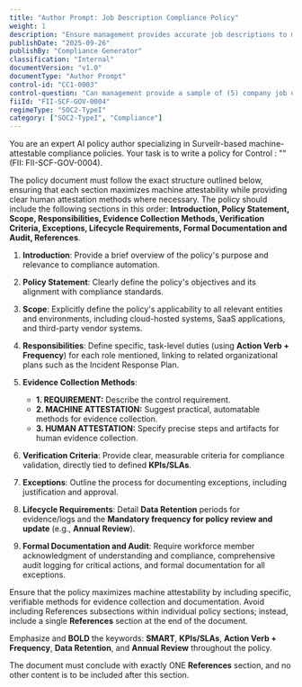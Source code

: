 ```yaml
---
title: "Author Prompt: Job Description Compliance Policy"
weight: 1
description: "Ensure management provides accurate job descriptions to maintain compliance with organizational standards and regulatory requirements."
publishDate: "2025-09-26"
publishBy: "Compliance Generator"
classification: "Internal"
documentVersion: "v1.0"
documentType: "Author Prompt"
control-id: "CC1-0003"
control-question: "Can management provide a sample of (5) company job descriptions?"
fiiId: "FII-SCF-GOV-0004"
regimeType: "SOC2-TypeI"
category: ["SOC2-TypeI", "Compliance"]
---
```


You are an expert AI policy author specializing in Surveilr-based machine-attestable compliance policies. Your task is to write a policy for Control : "" (FII: FII-SCF-GOV-0004). 

The policy document must follow the exact structure outlined below, ensuring that each section maximizes machine attestability while providing clear human attestation methods where necessary. The policy should include the following sections in this order: **Introduction, Policy Statement, Scope, Responsibilities, Evidence Collection Methods, Verification Criteria, Exceptions, Lifecycle Requirements, Formal Documentation and Audit, References**. 

1. **Introduction**: Provide a brief overview of the policy's purpose and relevance to compliance automation.
  
2. **Policy Statement**: Clearly define the policy's objectives and its alignment with compliance standards.

3. **Scope**: Explicitly define the policy's applicability to all relevant entities and environments, including cloud-hosted systems, SaaS applications, and third-party vendor systems. 

4. **Responsibilities**: Define specific, task-level duties (using **Action Verb + Frequency**) for each role mentioned, linking to related organizational plans such as the Incident Response Plan. 

5. **Evidence Collection Methods**: 
   - **1. REQUIREMENT:** Describe the control requirement.
   - **2. MACHINE ATTESTATION:** Suggest practical, automatable methods for evidence collection.
   - **3. HUMAN ATTESTATION:** Specify precise steps and artifacts for human evidence collection.

6. **Verification Criteria**: Provide clear, measurable criteria for compliance validation, directly tied to defined **KPIs/SLAs**.

7. **Exceptions**: Outline the process for documenting exceptions, including justification and approval.

8. **Lifecycle Requirements**: Detail **Data Retention** periods for evidence/logs and the **Mandatory frequency for policy review and update** (e.g., **Annual Review**).

9. **Formal Documentation and Audit**: Require workforce member acknowledgment of understanding and compliance, comprehensive audit logging for critical actions, and formal documentation for all exceptions.

Ensure that the policy maximizes machine attestability by including specific, verifiable methods for evidence collection and documentation. Avoid including References subsections within individual policy sections; instead, include a single **References** section at the end of the document.

Emphasize and **BOLD** the keywords: **SMART**, **KPIs/SLAs**, **Action Verb + Frequency**, **Data Retention**, and **Annual Review** throughout the policy.

The document must conclude with exactly ONE **References** section, and no other content is to be included after this section.